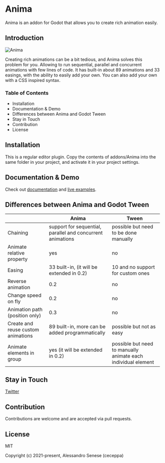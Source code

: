# Anima

Anima is an addon for Godot that allows you to create rich animation easily.

## Introduction

![Anima](https://anima.ceceppa.me/anima.gif)

Creating rich animations can be a bit tedious, and Anima solves this problem for you. Allowing to run sequential, parallel and concurrent animations with few lines of code.
It has built-in about 89 animations and 33 easings, with the ability to easily add your own.
You can also add your own with a CSS inspired syntax.

### Table of Contents

- Installation
- Documentation & Demo
- Differences between Anima and Godot Tween
- Stay in Touch
- Contribution
- License
  
## Installation

This is a regular editor plugin. Copy the contents of addons/Anima into the same folder in your project, and activate it in your project settings.

## Documentation & Demo

Check out [documentation](https://anima.ceceppa.me) and [live examples](https://anima.ceceppa.me/demo).

## Differences between Anima and Godot Tween

|                                    | Anima                                                      | Tween                                 |
|---|---|---|
| Chaining                           | support for sequential, parallel and concurrent animations | possible but need to be done manually |
| Animate relative property          | yes                                                        | no                                    |
| Easing                             | 33 built-in, (it will be extended in 0.2)            | 10 and no support for custom ones     |
| Reverse animation                  | 0.2                                                        | no                                    |
| Change speed on fly                | 0.2                                                        | no                                    |
| Animation path (position only)     | 0.3                                                        | no                                    |
| Create and reuse custom animations | 89 built-in, more can be added programmatically            | possible but not as easy              |
| Animate elements in group          | yes (it will be extended in 0.2)                           | possible but need to manually animate each individual element|

## Stay in Touch

[Twitter](https://twitter.com/ceceppa)

## Contribution

Contributions are welcome and are accepted via pull requests.

## License

MIT

Copyright (c) 2021-present, Alessandro Senese (ceceppa)
